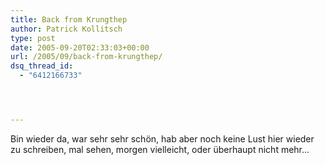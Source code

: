 ```yaml
---
title: Back from Krungthep
author: Patrick Kollitsch
type: post
date: 2005-09-20T02:33:03+00:00
url: /2005/09/back-from-krungthep/
dsq_thread_id:
  - "6412166733"




---
```

Bin wieder da, war sehr sehr sch&ouml;n, hab aber noch keine Lust hier wieder zu schreiben, mal sehen, morgen vielleicht, oder &uuml;berhaupt nicht mehr...